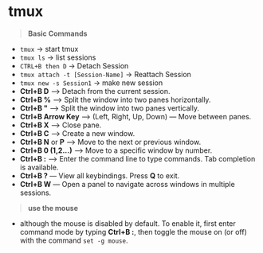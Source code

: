 # tmux

> **Basic Commands**

* `tmux` -> start tmux
* `tmux ls` -> list sessions
* `CTRL+B then D` -> Detach Session
* `tmux attach -t [Session-Name]` -> Reattach Session
* `tmux new -s Session1` -> make new session
* **Ctrl+B D** —> Detach from the current session.
* **Ctrl+B %** —> Split the window into two panes horizontally.
* **Ctrl+B "** —> Split the window into two panes vertically.
* **Ctrl+B Arrow Key** --> (Left, Right, Up, Down) — Move between panes.
* **Ctrl+B X** —> Close pane.
* **Ctrl+B C** —> Create a new window.
* **Ctrl+B N** or **P** —> Move to the next or previous window.
* **Ctrl+B 0 (1,2...)** —> Move to a specific window by number.
* **Ctrl+B :** —> Enter the command line to type commands. Tab completion is available.
* **Ctrl+B ?** — View all keybindings. Press **Q** to exit.
* **Ctrl+B W** — Open a panel to navigate across windows in multiple sessions.

> **use the mouse**

* although the mouse is disabled by default. To enable it, first enter command mode by typing **Ctrl+B :**, then toggle the mouse on (or off) with the command `set -g mouse`.
